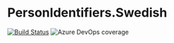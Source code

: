 # PersonIdentifiers.Swedish

[![Build Status](https://dev.azure.com/nwendel/PersonalIdentifiers.Swedish/_apis/build/status/PersonIdentifiers.Swedish?branchName=equals-hashcode)](https://dev.azure.com/nwendel/PersonalIdentifiers.Swedish/_build/latest?definitionId=1&branchName=equals-hashcode)
![Azure DevOps coverage](https://img.shields.io/azure-devops/coverage/nwendel/PersonalIdentifiers.Swedish/1?style=plastic)
